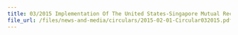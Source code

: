 ```yaml
---
title: 03/2015 Implementation Of The United States-Singapore Mutual Recognition Arrangement
file_url: /files/news-and-media/circulars/2015-02-01-Circular032015.pdf
---
```

